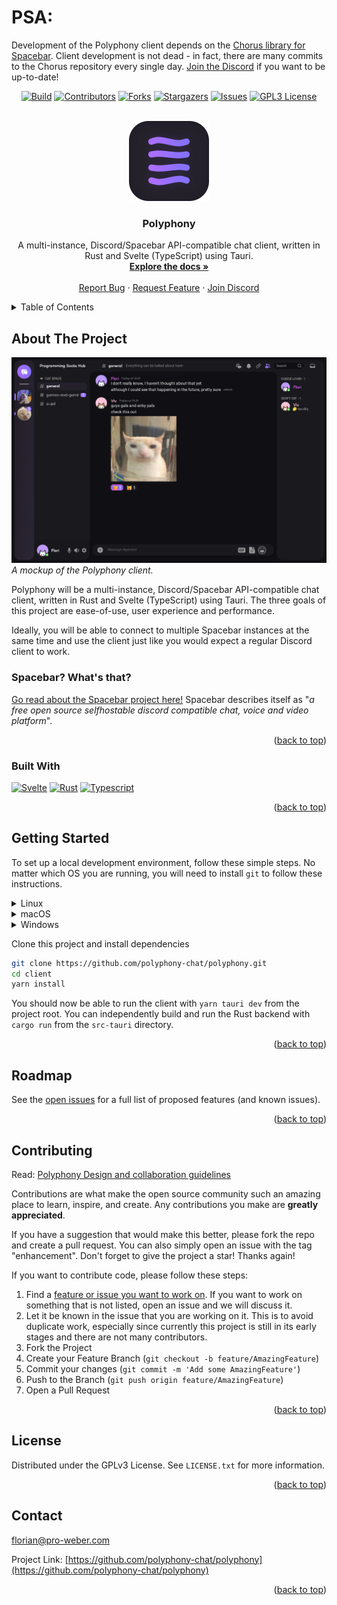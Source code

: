 # PSA:
Development of the Polyphony client depends on the [Chorus library for Spacebar](https://github.com/polyphony-chat/chorus). Client development is not dead - in fact, there are many commits to the Chorus repository every single day. [Join the Discord](https://discord.gg/8tKSC8wzDq) if you want to be up-to-date!

<!-- Improved compatibility of back to top link: See: https://github.com/othneildrew/Best-README-Template/pull/73 -->

<a name="readme-top"></a>

<div align="center">

[![Build][build-shield]][build-url]
[![Contributors][contributors-shield]][contributors-url]
[![Forks][forks-shield]][forks-url]
[![Stargazers][stars-shield]][stars-url]
[![Issues][issues-shield]][issues-url]
[![GPL3 License][license-shield]][license-url]

</div>

<!-- PROJECT LOGO -->
<br />
<div align="center">
  <a href="https://github.com/polyphony-chat/polyphony">
    <img src="images/polyphony.png" alt="Logo" width="128" height="128">
  </a>

<h3 align="center">Polyphony</h3>

  <p align="center">
    A multi-instance, Discord/Spacebar API-compatible chat client, written in Rust and Svelte (TypeScript) using Tauri.
    <br />
    <a href="https://github.com/polyphony-chat/polyphony"><strong>Explore the docs »</strong></a>
    <br />
    <br />
    <a href="https://github.com/polyphony-chat/polyphony/issues">Report Bug</a>
    ·
    <a href="https://github.com/polyphony-chat/polyphony/issues">Request Feature</a>
    ·
    <a href="https://discord.gg/8tKSC8wzDq">Join Discord</a>
  </p>
</div>

<!-- TABLE OF CONTENTS -->
<details>
  <summary>Table of Contents</summary>
  <ol>
    <li>
      <a href="#about-the-project">About The Project</a>
      <ul>
        <li><a href="#built-with">Built With</a></li>
      </ul>
    </li>
    <li>
      <a href="#getting-started">Getting Started</a>
      <ul>
        <li><a href="#prerequisites">Prerequisites</a></li>
      </ul>
    </li>
    <li><a href="#roadmap">Roadmap</a></li>
    <li><a href="#contributing">Contributing</a></li>
    <li><a href="#license">License</a></li>
    <li><a href="#contact">Contact</a></li>
    <li><a href="#acknowledgments">Acknowledgments</a></li>
  </ol>
</details>

<!-- ABOUT THE PROJECT -->

## About The Project

![Product Mockup](images/mockup.png)
<cite>_A mockup of the Polyphony client._</cite>

Polyphony will be a multi-instance, Discord/Spacebar API-compatible chat client, written in Rust and Svelte (TypeScript) using Tauri. The three goals of this project are ease-of-use, user experience and performance.

Ideally, you will be able to connect to multiple Spacebar instances at the same time and use the client just like you would expect a regular Discord client to work.

### Spacebar? What's that?

[Go read about the Spacebar project here!](https://github.com/spacebarchat) Spacebar describes itself as "_a free open source selfhostable discord compatible chat, voice and video platform_".

<p align="right">(<a href="#readme-top">back to top</a>)</p>

### Built With

[![Svelte][svelte.dev]][svelte-url]
[![Rust]][rust-url]
[![Typescript]][typescript-url]

<p align="right">(<a href="#readme-top">back to top</a>)</p>

<!-- GETTING STARTED -->

## Getting Started

To set up a local development environment, follow these simple steps.
No matter which OS you are running, you will need to install `git` to follow these instructions.

 <details>
   <summary>Linux</summary>

### Prerequisites: Linux

Install the rust toolchain and cargo.

```bash
curl --proto '=https' --tlsv1.2 -sSf <https://sh.rustup.rs> | sh
```

Install Node.js v19 and yarn

Arch Linux:

```bash
sudo pacman -S nodejs yarn
```

Debian/Ubuntu:

```bash
curl -fsSL <https://deb.nodesource.com/setup_19.x> | sudo -E bash -
sudo apt-get install -y nodejs
sudo npm install -g yarn
```

 </details>

 <details>
   <summary>macOS</summary>

### Prerequisites: macOS

Install Homebrew, if you haven't already:

```bash
/bin/bash -c $(curl -fsSL <https://raw.githubusercontent.com/Homebrew/install/HEAD/install.sh>)
```

Install the rust toolchain and cargo:

```bash
brew install rustup-init
rustup-init
```

Install Node.js v19 and yarn:

```bash
brew install node yarn
```

 </details>

 <details>
   <summary>Windows</summary>

### Prerequisites: Windows

Install the rust toolchain and cargo:

1. Download and run the rustup-init.exe from <https://rustup.rs/>
2. Follow the instructions to complete the installation.

Install Node.js v19 and yarn:

1. Download the installer from <https://nodejs.org/en/download/>
2. Run the installer and follow the instructions to complete the installation.
3. Open a command prompt or PowerShell and run the following command to install yarn:

```sh
npm install -g yarn
```

 </details>

Clone this project and install dependencies

```sh
git clone https://github.com/polyphony-chat/polyphony.git
cd client
yarn install
```

You should now be able to run the client with `yarn tauri dev` from the project root.
You can independently build and run the Rust backend with `cargo run` from the `src-tauri` directory.

<p align="right">(<a href="#readme-top">back to top</a>)</p>

## Roadmap

See the [open issues](https://github.com/polyphony-chat/polyphony/issues) for a full list of proposed features (and known issues).

<p align="right">(<a href="#readme-top">back to top</a>)</p>

<!-- CONTRIBUTING -->

## Contributing

Read: [Polyphony Design and collaboration guidelines](https://github.com/polyphony-chat/polyphony/wiki/Design-Guidelines-for-collaborating-on-Polyphony)

Contributions are what make the open source community such an amazing place to learn, inspire, and create. Any contributions you make are **greatly appreciated**.

If you have a suggestion that would make this better, please fork the repo and create a pull request. You can also simply open an issue with the tag "enhancement".
Don't forget to give the project a star! Thanks again!

If you want to contribute code, please follow these steps:

1. Find a [feature or issue you want to work on](https://github.com/polyphony-chat/polyphony/issues). If you want to work on something that is not listed, open an issue and we will discuss it.
2. Let it be known in the issue that you are working on it. This is to avoid duplicate work, especially since currently this project is still in its early stages and there are not many contributors.
3. Fork the Project
4. Create your Feature Branch (`git checkout -b feature/AmazingFeature`)
5. Commit your changes (`git commit -m 'Add some AmazingFeature'`)
6. Push to the Branch (`git push origin feature/AmazingFeature`)
7. Open a Pull Request

<p align="right">(<a href="#readme-top">back to top</a>)</p>

<!-- LICENSE -->

## License

Distributed under the GPLv3 License. See `LICENSE.txt` for more information.

<p align="right">(<a href="#readme-top">back to top</a>)</p>

<!-- CONTACT -->

## Contact

florian@pro-weber.com

Project Link: [https://github.com/polyphony-chat/polyphony](https://github.com/polyphony-chat/polyphony)

<p align="right">(<a href="#readme-top">back to top</a>)</p>

<!-- ACKNOWLEDGMENTS -->
<!-- TODO>
## Acknowledgments

* []()
* []()
* []()

<p align="right">(<a href="#readme-top">back to top</a>)</p>

<!-- MARKDOWN LINKS & IMAGES -->
<!-- https://www.markdownguide.org/basic-syntax/#reference-style-links -->

[build-shield]: https://img.shields.io/github/actions/workflow/status/polyphony-chat/polyphony/rust.yml?style=plastic
[build-url]: https://github.com/polyphony-chat/polyphony/blob/main/.github/workflows/rust.yml
[contributors-shield]: https://img.shields.io/github/contributors/polyphony-chat/polyphony.svg?style=plastic
[contributors-url]: https://github.com/polyphony-chat/polyphony/graphs/contributors
[forks-shield]: https://img.shields.io/github/forks/polyphony-chat/polyphony.svg?style=plastic
[forks-url]: https://github.com/polyphony-chat/polyphony/network/members
[stars-shield]: https://img.shields.io/github/stars/polyphony-chat/polyphony.svg?style=plastic
[stars-url]: https://github.com/polyphony-chat/polyphony/stargazers
[issues-shield]: https://img.shields.io/github/issues/polyphony-chat/polyphony.svg?style=plastic
[issues-url]: https://github.com/polyphony-chat/polyphony/issues
[license-shield]: https://img.shields.io/github/license/polyphony-chat/polyphony.svg?style=plastic
[license-url]: https://github.com/polyphony-chat/polyphony/blob/master/LICENSE
[svelte.dev]: https://img.shields.io/badge/Svelte-4A4A55?style=plastic&logo=svelte&logoColor=FF3E00
[svelte-url]: https://svelte.dev/
[rust]: https://img.shields.io/badge/Rust-orange?style=plastic&logo=rust
[rust-url]: https://www.rust-lang.org/
[typescript]: https://img.shields.io/badge/TypeScript-blue?style=plastic&logo=typescript&logoColor=FFFFFF
[typescript-url]: https://www.typescriptlang.org/
